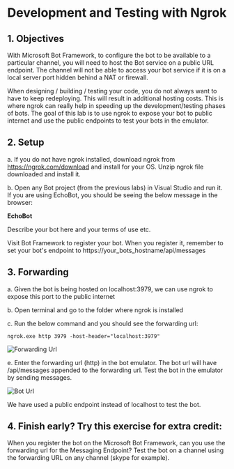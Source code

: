 # Development and Testing with Ngrok
 
## 1.	Objectives
 
With Microsoft Bot Framework, to configure the bot to be available to a particular channel, you will need to host the Bot service on a public URL endpoint. The channel will not be able to access your bot service if it is on a local server port hidden behind a NAT or firewall.
  
When designing / building / testing your code, you do not always want to have to keep redeploying. This will result in additional hosting costs. This is where ngrok can really help in speeding up the development/testing phases of bots. The goal of this lab is to use ngrok to expose your bot to public internet and use the public endpoints to test your bots in the emulator.
  
## 2.	Setup
  
 a.	  If you do not have ngrok installed, download ngrok from https://ngrok.com/download and install for your OS. Unzip ngrok file downloaded and install it.

 b.	  Open any Bot project (from the previous labs) in Visual Studio and run it. If you are using EchoBot, you should be seeing the below message in the browser:

**EchoBot**

Describe your bot here and your terms of use etc.

Visit Bot Framework to register your bot. When you register it, remember to set your bot's endpoint to https://your_bots_hostname/api/messages

## 3.	Forwarding

 a.	 Given the bot is being hosted on localhost:3979, we can use ngrok to expose this port to the public internet

 b.	 Open terminal and go to the folder where ngrok is installed
 
 c.	 Run the below command and you should see the forwarding url:

 ````ngrok.exe http 3979 -host-header="localhost:3979"````

![Forwarding Url](images/ForwardingUrl.png)

 e.	 Enter the forwarding url (http) in the bot emulator. The bot url will have /api/messages appended to the forwarding url. Test the bot in the emulator by sending messages.

![Bot Url](images/BotUrl.png)

We have used a public endpoint instead of localhost to test the bot.

## 4.	Finish early? Try this exercise for extra credit:

 When you register the bot on the Microsoft Bot Framework, can you use the forwarding url for the Messaging Endpoint? Test the bot on a channel using the forwarding URL on any channel (skype for example).